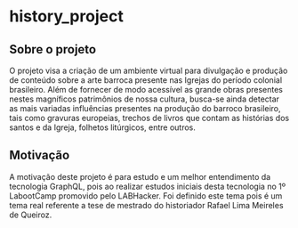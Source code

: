 # history_project

## Sobre o projeto
O projeto visa a criação de um ambiente virtual para divulgação e produção de conteúdo sobre a arte barroca presente nas Igrejas do período colonial brasileiro. Além de fornecer de modo acessível as grande obras presentes nestes magníficos patrimônios de nossa cultura, busca-se ainda detectar as mais variadas influências presentes na produção do barroco brasileiro, tais como gravuras europeias, trechos de livros que contam as histórias dos santos e da Igreja, folhetos litúrgicos, entre outros.

## Motivação 
A motivação deste projeto é para estudo e um melhor entendimento da tecnologia GraphQL, pois ao realizar 
estudos iniciais desta tecnologia no 1º LabootCamp promovido pelo LABHacker. Foi definido este tema pois
é um tema real referente a tese de mestrado do historiador Rafael Lima Meireles de Queiroz.